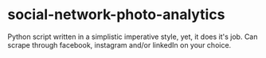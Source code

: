 # social-network-photo-analytics
Python script written in a simplistic imperative style, yet, it does it's job.
Can scrape through facebook, instagram and/or linkedIn on your choice.
